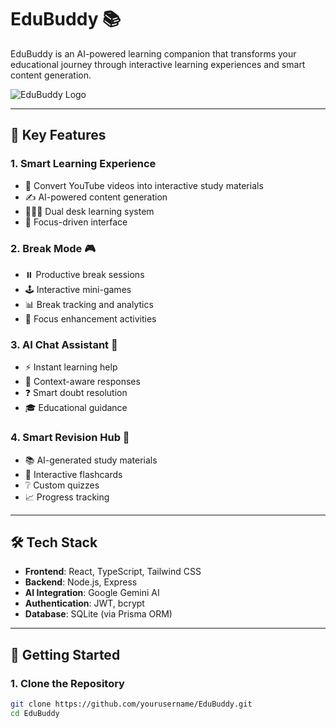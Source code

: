 # EduBuddy 📚

EduBuddy is an AI-powered learning companion that transforms your educational journey through interactive learning experiences and smart content generation.

![EduBuddy Logo](/public/logo.png)

---

## 🌟 Key Features

### 1. Smart Learning Experience
- 🎥 Convert YouTube videos into interactive study materials  
- ✍️ AI-powered content generation  
- 🧑‍🤝‍🧑 Dual desk learning system  
- 🎯 Focus-driven interface  

### 2. Break Mode 🎮
- ⏸️ Productive break sessions  
- 🕹️ Interactive mini-games  
- 📊 Break tracking and analytics  
- 🧘 Focus enhancement activities  

### 3. AI Chat Assistant 🤖
- ⚡ Instant learning help  
- 💬 Context-aware responses  
- ❓ Smart doubt resolution  
- 🎓 Educational guidance  

### 4. Smart Revision Hub 📝
- 📚 AI-generated study materials  
- 🔁 Interactive flashcards  
- ❔ Custom quizzes  
- 📈 Progress tracking  

---

## 🛠️ Tech Stack

- **Frontend**: React, TypeScript, Tailwind CSS  
- **Backend**: Node.js, Express  
- **AI Integration**: Google Gemini AI  
- **Authentication**: JWT, bcrypt  
- **Database**: SQLite (via Prisma ORM)

---

## 🚀 Getting Started

### 1. Clone the Repository
```bash
git clone https://github.com/yourusername/EduBuddy.git
cd EduBuddy

